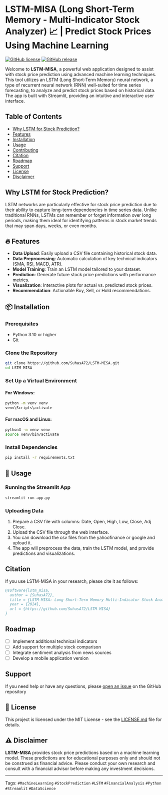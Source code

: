 # LSTM-MISA (Long Short-Term Memory - Multi-Indicator Stock Analyzer) 📈 | Predict Stock Prices Using Machine Learning

[![GitHub license](https://img.shields.io/github/license/SuhasA72/LSTM-MISA.svg)](https://github.com/SuhasA72/LSTM-MISA/blob/main/LICENSE)
[![GitHub release](https://img.shields.io/github/release/SuhasA72/LSTM-MISA.svg)](https://GitHub.com/SuhasA72/LSTM-MISA/releases/)

Welcome to **LSTM-MISA**, a powerful web application designed to assist with stock price prediction using advanced machine learning techniques. This tool utilizes an LSTM (Long Short-Term Memory) neural network, a type of recurrent neural network (RNN) well-suited for time series forecasting, to analyze and predict stock prices based on historical data. The app is built with Streamlit, providing an intuitive and interactive user interface.

## Table of Contents

- [Why LSTM for Stock Prediction?](#why-lstm-for-stock-prediction)
- [Features](##🔥features)
- [Installation](##📦installation)
- [Usage](##🚀usage)
- [Contributing](#contributing)
- [Citation](#citation)
- [Roadmap](#roadmap)
- [Support](#support)
- [License](##📄license)
- [Disclaimer](##⚠️disclaimer)

## Why LSTM for Stock Prediction?

LSTM networks are particularly effective for stock price prediction due to their ability to capture long-term dependencies in time series data. Unlike traditional RNNs, LSTMs can remember or forget information over long periods, making them ideal for identifying patterns in stock market trends that may span days, weeks, or even months.

## 🔥 Features

- **Data Upload**: Easily upload a CSV file containing historical stock data.
- **Data Preprocessing**: Automatic calculation of key technical indicators (SMA, RSI, MACD, ATR).
- **Model Training**: Train an LSTM model tailored to your dataset.
- **Prediction**: Generate future stock price predictions with performance metrics.
- **Visualization**: Interactive plots for actual vs. predicted stock prices.
- **Recommendation**: Actionable Buy, Sell, or Hold recommendations.

## 📦 Installation

### Prerequisites

- Python 3.10 or higher
- Git

### Clone the Repository

```bash
git clone https://github.com/SuhasA72/LSTM-MISA.git
cd LSTM-MISA
```

### Set Up a Virtual Environment

#### For Windows:

```bash
python -m venv venv
venv\Scripts\activate
```

#### For macOS and Linux:

```bash
python3 -m venv venv
source venv/bin/activate
```

### Install Dependencies

```bash
pip install -r requirements.txt
```

## 🚀 Usage

### Running the Streamlit App

```bash
streamlit run app.py
```

### Uploading Data

1. Prepare a CSV file with columns: Date, Open, High, Low, Close, Adj Close.
2. Upload the CSV file through the web interface.
3. You can download the csv files from the yahoofinance or google and upload it.
4. The app will preprocess the data, train the LSTM model, and provide predictions and visualizations.

## Citation

If you use LSTM-MISA in your research, please cite it as follows:

```bibtex
@software{lstm_misa,
  author = {SuhasA72},
  title = {LSTM-MISA: Long Short-Term Memory Multi-Indicator Stock Analyzer},
  year = {2024},
  url = {https://github.com/SuhasA72/LSTM-MISA}
}
```

## Roadmap

- [ ] Implement additional technical indicators
- [ ] Add support for multiple stock comparison
- [ ] Integrate sentiment analysis from news sources
- [ ] Develop a mobile application version

## Support

If you need help or have any questions, please [open an issue](https://github.com/SuhasA72/LSTM-MISA/issues) on the GitHub repository

## 📄 License

This project is licensed under the MIT License - see the [LICENSE.md](LICENSE.md) file for details.

## ⚠️ Disclaimer

**LSTM-MISA** provides stock price predictions based on a machine learning model. These predictions are for educational purposes only and should not be construed as financial advice. Please conduct your own research and consult with a financial advisor before making any investment decisions.

---

Tags: `#MachineLearning` `#StockPrediction` `#LSTM` `#FinancialAnalysis` `#Python` `#Streamlit` `#DataScience`
